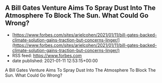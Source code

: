 ## A Bill Gates Venture Aims To Spray Dust Into The Atmosphere To Block The Sun. What Could Go Wrong?
 - [https://www.forbes.com/sites/arielcohen/2021/01/11/bill-gates-backed-climate-solution-gains-traction-but-concerns-linger/](https://www.forbes.com/sites/arielcohen/2021/01/11/bill-gates-backed-climate-solution-gains-traction-but-concerns-linger/)
 - RSS feed: https://www.forbes.com
 - date published: 2021-01-11 12:53:15+00:00

A Bill Gates Venture Aims To Spray Dust Into The Atmosphere To Block The Sun. What Could Go Wrong?

